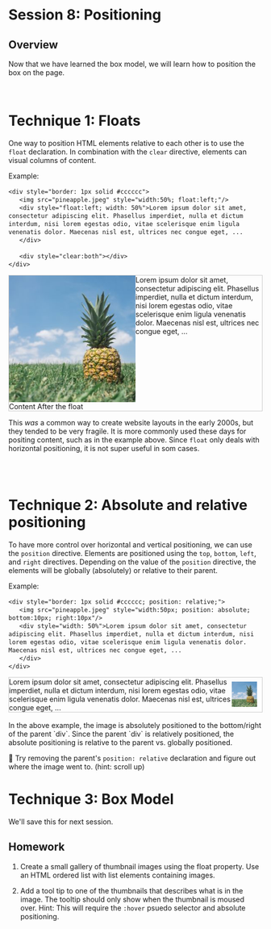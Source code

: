# Session 8: Positioning


## Overview
Now that we have learned the box model, we will learn how to position the box on the page.

<br />

# Technique 1: Floats
One way to position HTML elements relative to each other is to use the `float` declaration. In combination with the `clear` directive, elements can visual columns of content. 

Example:
```
<div style="border: 1px solid #cccccc">
   <img src="pineapple.jpeg" style="width:50%; float:left;"/>
   <div style="float:left; width: 50%">Lorem ipsum dolor sit amet, consectetur adipiscing elit. Phasellus imperdiet, nulla et dictum interdum, nisi lorem egestas odio, vitae scelerisque enim ligula venenatis dolor. Maecenas nisl est, ultrices nec congue eget, ...
   </div>

   <div style="clear:both"></div>
</div>
```

<div style="border: 1px solid #cccccc">
   <img src="pineapple.jpeg" style="width:50%; float:left;"/>
   <div style="float:left; width: 50%">Lorem ipsum dolor sit amet, consectetur adipiscing elit. Phasellus imperdiet, nulla et dictum interdum, nisi lorem egestas odio, vitae scelerisque enim ligula venenatis dolor. Maecenas nisl est, ultrices nec congue eget, ...
   </div>

   <div style="clear:both"></div>
   <div>Content After the float</div>
</div>


This *was* a common way to create website layouts in the early 2000s, but they tended to be very fragile. It is more commonly used these days for positing content, such as in the example above. Since `float` only deals with horizontal positioning, it is not super useful in som cases.

<br /><br />
# Technique 2: Absolute and relative positioning
To have more control over horizontal and vertical positioning, we can use the `position` directive. Elements are positioned using the `top`, `bottom`, `left`, and `right` directives. Depending on the value of the `position` directive, the elements will be globally (absolutely) or relative to their parent.

Example:
```
<div style="border: 1px solid #cccccc; position: relative;">
   <img src="pineapple.jpeg" style="width:50px; position: absolute; bottom:10px; right:10px"/>
   <div style="width: 50%">Lorem ipsum dolor sit amet, consectetur adipiscing elit. Phasellus imperdiet, nulla et dictum interdum, nisi lorem egestas odio, vitae scelerisque enim ligula venenatis dolor. Maecenas nisl est, ultrices nec congue eget, ...
   </div>
</div>
```

<div style="border: 1px solid #cccccc; position: relative;">
   <img src="pineapple.jpeg" style="width:50px; position: absolute; bottom:10px; right:10px"/>
   <div>Lorem ipsum dolor sit amet, consectetur adipiscing elit. Phasellus imperdiet, nulla et dictum interdum, nisi lorem egestas odio, vitae scelerisque enim ligula venenatis dolor. Maecenas nisl est, ultrices nec congue eget, ...
   </div>
</div>

<br />
In the above example, the image is absolutely positioned to the bottom/right of the parent `div`. Since the parent `div` is relatively positioned, the absolute positioning is relative to the parent vs. globally positioned. 

🧠 Try removing the parent's `position: relative` declaration and figure out where the image went to. (hint: scroll up)

# Technique 3: Box Model
We'll save this for next session.



## Homework
1. Create a small gallery of thumbnail images using the float property. Use an HTML ordered list with list elements containing images. 

2. Add a tool tip to one of the thumbnails that describes what is in the image. The tooltip should only show when the thumbnail is moused over. Hint: This will require the `:hover` psuedo selector and absolute positioning.


